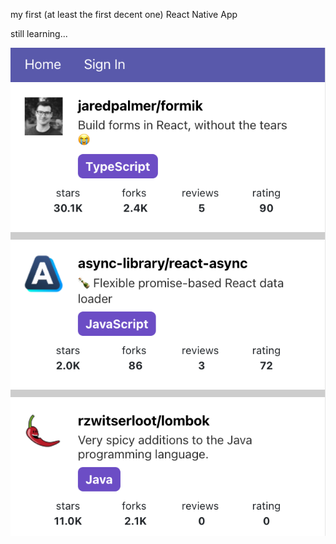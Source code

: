 my first (at least the first decent one) React Native App


still learning...

![image](https://github.com/welschmoor/part10again/blob/main/preview_images/preview.png?raw=true)
